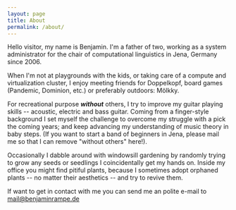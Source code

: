 ```yaml
---
layout: page
title: About
permalink: /about/
---
```


Hello visitor, my name is Benjamin. I'm a father of two, working as a system administrator for the chair of computational linguistics in Jena, Germany since 2006.

When I'm not at playgrounds with the kids, or taking care of a compute and virtualization cluster, I enjoy meeting friends for Doppelkopf, board games (Pandemic, Dominion, etc.) or preferably outdoors: Mölkky.

For recreational purpose ***without*** others, I try to improve my guitar playing skills -- acoustic, electric and bass guitar.
Coming from a finger-style background I set myself the challenge to overcome my struggle with a pick the coming years; and keep advancing my understanding of music theory in baby steps. (If you want to start a band of beginners in Jena, please mail me so that I can remove "without others" here!).

Occasionally I dabble around with windowsill gardening by randomly trying to grow any seeds or seedlings I coincidentally get my hands on. 
Inside my office you might find pitiful plants, because I sometimes adopt orphaned plants -- no matter their aesthetics -- and try to revive them.

If want to get in contact with me you can send me an polite e-mail to mail@benjaminrampe.de
